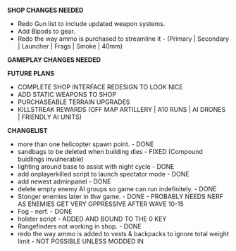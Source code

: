 
**SHOP CHANGES NEEDED**
- Redo Gun list to include updated weapon systems.
- Add Bipods to gear.
- Redo the way ammo is purchased to streamline it - (Primary | Secondary | Launcher | Frags | Smoke | 40mm)

**GAMEPLAY CHANGES NEEDED**

**FUTURE PLANS**
- COMPLETE SHOP INTERFACE REDESIGN TO LOOK NICE
- ADD STATIC WEAPONS TO SHOP
- PURCHASEABLE TERRAIN UPGRADES
- KILLSTREAK REWARDS (OFF MAP ARTILLERY | A10 RUNS | AI DRONES | FRIENDLY AI UNITS)

**CHANGELIST**
- more than one helicopter spawn point. - DONE
- sandbags to be deleted when building dies - FIXED (Compound buidlings invulnerable)
- lighting around base to assist with night cycle - DONE
- add onplayerkilled script to launch spectator mode - DONE
- add newest adminpanel - DONE
- delete empty enemy AI groups so game can run indefinitely. - DONE
- Stonger enemies later in thw game. - DONE - PROBABLY NEEDS NERF AS ENEMIES GET VERY OPPRESSIVE AFTER WAVE 10-15
- Fog - nerf. - DONE
- holster script - ADDED AND BOUND TO THE 0 KEY
- Rangefinders not working in shop. - DONE
- redo the way ammo is added to vests & backpacks to ignore total weight limit - NOT POSSIBLE UNLESS MODDED IN

